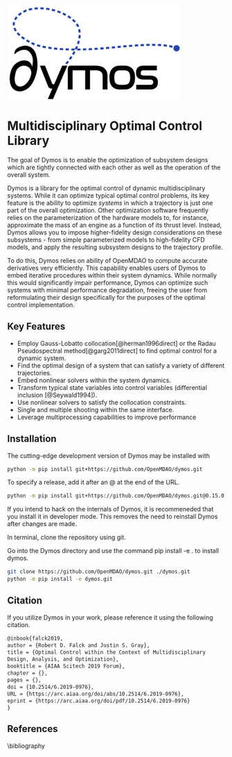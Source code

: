 <img src="dymos_logo.png" alt="Dymos" style="width:400px;"/>

# Multidisciplinary Optimal Control Library

The goal of Dymos is to enable the optimization of subsystem designs which are tightly connected with each other as well as the operation of the overall system.

Dymos is a library for the optimal control of dynamic multidisciplinary systems.
While it can optimize typical optimal control problems, its key feature is the ability to optimize _systems_ in which a trajectory is just one part of the overall optimization.
Other optimization software frequently relies on the parameterization of the hardware models to, for instance, approximate the mass of an engine as a function of its thrust level.
Instead, Dymos allows you to impose higher-fidelity design considerations on these subsystems - from simple parameterized models to high-fidelity CFD models, and apply the resulting subsystem designs to the trajectory profile.

To do this, Dymos relies on ability of OpenMDAO to compute accurate derivatives very efficiently.
This capability enables users of Dymos to embed iterative procedures within their system dynamics.
While normally this would significantly impair performance, Dymos can optimize such systems with minimal performance degradation, freeing the user from reformulating their design specifically for the purposes of the optimal control implementation.

## Key Features

-   Employ Gauss-Lobatto collocation[@herman1996direct] or the Radau Pseudospectral method[@garg2011direct] to find optimal control for a dynamic system.
-   Find the optimal design of a system that can satisfy a variety of different trajectories.
-   Embed nonlinear solvers within the system dynamics.
-   Transform typical state variables into control variables (differential inclusion [@Seywald1994]).
-   Use nonlinear solvers to satisfy the collocation constraints.
-   Single and multiple shooting within the same interface.
-   Leverage multiprocessing capabilities to improve performance

## Installation

The cutting-edge development version of Dymos may be installed with

~~~bash
python -m pip install git+https://github.com/OpenMDAO/dymos.git
~~~

To specify a release, add it after an @ at the end of the URL.

~~~bash
python -m pip install git+https://github.com/OpenMDAO/dymos.git@0.15.0
~~~

If you intend to hack on the internals of Dymos, it is recommeneded that
you install it in developer mode.  This removes the need to reinstall
Dymos after changes are made.

In terminal, clone the repository using git.

Go into the Dymos directory and use the command pip install -e . to install dymos.

~~~bash
git clone https://github.com/OpenMDAO/dymos.git ./dymos.git
python -m pip install -e dymos.git
~~~

## Citation

If you utilize Dymos in your work, please reference it using the following citation.

~~~
@inbook{falck2019,
author = {Robert D. Falck and Justin S. Gray},
title = {Optimal Control within the Context of Multidisciplinary Design, Analysis, and Optimization},
booktitle = {AIAA Scitech 2019 Forum},
chapter = {},
pages = {},
doi = {10.2514/6.2019-0976},
URL = {https://arc.aiaa.org/doi/abs/10.2514/6.2019-0976},
eprint = {https://arc.aiaa.org/doi/pdf/10.2514/6.2019-0976}
}
~~~

## References

\bibliography
